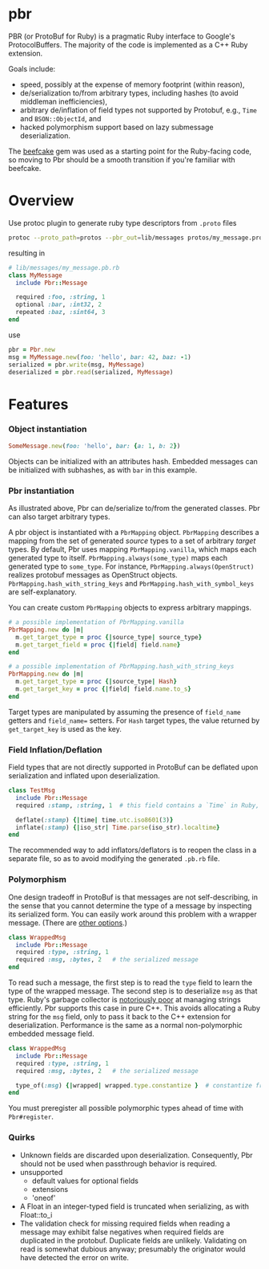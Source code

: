 # pbr

PBR (or ProtoBuf for Ruby) is a pragmatic Ruby interface to Google's ProtocolBuffers.
The majority of the code is implemented as a C++ Ruby extension.

Goals include:

- speed, possibly at the expense of memory footprint (within reason),
- de/serialization to/from arbitrary types, including hashes (to avoid middleman inefficiencies),
- arbitrary de/inflation of field types not supported by Protobuf, e.g., `Time` and `BSON::ObjectId`, and
- hacked polymorphism support based on lazy submessage deserialization.

The [beefcake](https://rubygems.org/gems/beefcake) gem was used as a starting point for the Ruby-facing code,
so moving to Pbr should be a smooth transition if you're familiar with beefcake.

# Overview

Use protoc plugin to generate ruby type descriptors from `.proto` files

```bash
protoc --proto_path=protos --pbr_out=lib/messages protos/my_message.proto
```

resulting in

```ruby
# lib/messages/my_message.pb.rb
class MyMessage
  include Pbr::Message

  required :foo, :string, 1
  optional :bar, :int32, 2
  repeated :baz, :sint64, 3
end
```

use

```ruby
pbr = Pbr.new
msg = MyMessage.new(foo: 'hello', bar: 42, baz: -1)
serialized = pbr.write(msg, MyMessage)
deserialized = pbr.read(serialized, MyMessage)
```

# Features

### Object instantiation

```ruby
SomeMessage.new(foo: 'hello', bar: {a: 1, b: 2})
```

Objects can be initialized with an attributes hash.
Embedded messages can be initialized with subhashes, as with `bar` in this example.

### Pbr instantiation

As illustrated above, Pbr can de/serialize to/from the generated classes. Pbr can also target
arbitrary types.

A pbr object is instantiated with a `PbrMapping` object. `PbrMapping` describes a mapping from
the set of generated _source_ types to a set of arbitrary _target_ types. By default,
Pbr uses mapping `PbrMapping.vanilla`, which maps each generated type to itself.
`PbrMapping.always(some_type)` maps each generated type to
`some_type`. For instance, `PbrMapping.always(OpenStruct)` realizes protobuf messages as OpenStruct
objects. `PbrMapping.hash_with_string_keys` and `PbrMapping.hash_with_symbol_keys` are self-explanatory.

You can create custom `PbrMapping` objects to express arbitrary mappings.

```ruby
# a possible implementation of PbrMapping.vanilla
PbrMapping.new do |m|
  m.get_target_type = proc {|source_type| source_type}
  m.get_target_field = proc {|field| field.name}
end

# a possible implementation of PbrMapping.hash_with_string_keys
PbrMapping.new do |m|
  m.get_target_type = proc {|source_type| Hash}
  m.get_target_key = proc {|field| field.name.to_s}
end
```

Target types are manipulated by assuming the presence of `field_name` getters and `field_name=` setters.
For `Hash` target types, the value returned by `get_target_key` is used as the key.

### Field Inflation/Deflation

Field types that are not directly supported in ProtoBuf can be deflated upon serialization and
inflated upon deserialization.

```ruby
class TestMsg
  include Pbr::Message
  required :stamp, :string, 1  # this field contains a `Time` in Ruby, but is serialized as a string

  deflate(:stamp) {|time| time.utc.iso8601(3)}
  inflate(:stamp) {|iso_str| Time.parse(iso_str).localtime}
end
```

The recommended way to add inflators/deflators is to reopen the class in a separate file, so as to
avoid modifying the generated `.pb.rb` file.

### Polymorphism

One design tradeoff in ProtoBuf is that messages are not self-describing, in the sense that you
cannot determine the type of a message by inspecting its serialized form. You can easily
work around this problem with a wrapper message.
(There are [other options](http://www.indelible.org/ink/protobuf-polymorphism/).)

```ruby
class WrappedMsg
  include Pbr::Message
  required :type, :string, 1
  required :msg, :bytes, 2   # the serialized message
end
```

To read such a message, the first step is to read the `type` field to learn the type of the wrapped message.
The second step is to deserialize `msg` as that type. Ruby's garbage collector is
[notoriously poor](https://www.google.com/search?q=ruby+string+garbage+collection)
at managing strings efficiently. Pbr supports this case in pure C++. This avoids allocating a Ruby string for the
`msg` field, only to pass it back to the C++ extension for deserialization. Performance is the same as
a normal non-polymorphic embedded message field.

```ruby
class WrappedMsg
  include Pbr::Message
  required :type, :string, 1
  required :msg, :bytes, 2   # the serialized message

  type_of(:msg) {|wrapped| wrapped.type.constantize }  # constantize from activesupport
end
```

You must preregister all possible polymorphic types ahead of time with `Pbr#register`.

### Quirks

- Unknown fields are discarded upon deserialization. Consequently, Pbr should not be used
  when passthrough behavior is required.
- unsupported
  - default values for optional fields
  - extensions
  - 'oneof'
- A Float in an integer-typed field is truncated when serializing, as with Float::to_i
- The validation check for missing required fields when reading a message may exhibit false negatives
  when required fields are duplicated in the protobuf. Duplicate fields are unlikely.
  Validating on read is somewhat dubious anyway; presumably the originator would have
  detected the error on write.

